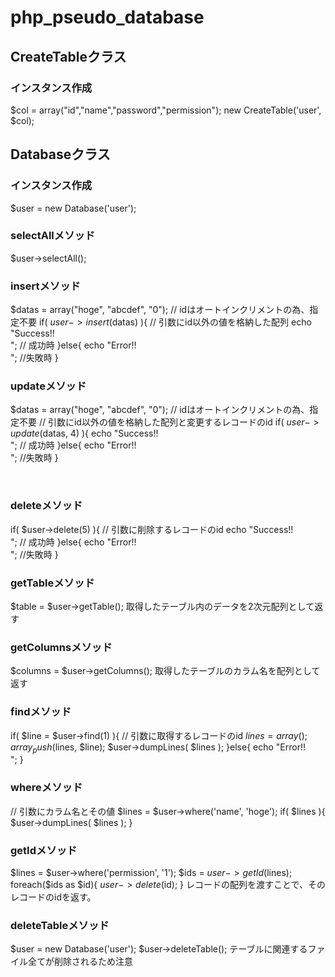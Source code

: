 # php_pseudo_database

## CreateTableクラス
### インスタンス作成 
$col = array("id","name","password","permission");
new CreateTable('user', $col);

## Databaseクラス
### インスタンス作成 
$user = new Database('user');

### selectAllメソッド
$user->selectAll();

### insertメソッド
$datas = array("hoge", "abcdef", "0");  // idはオートインクリメントの為、指定不要
if( $user->insert($datas) ){  // 引数にid以外の値を格納した配列
  echo "Success!!<br>"; // 成功時
}else{
  echo "Error!!<br>"; //失敗時
}

### updateメソッド
$datas = array("hoge", "abcdef", "0"); // idはオートインクリメントの為、指定不要
// 引数にid以外の値を格納した配列と変更するレコードのid
if( $user->update($datas, 4) ){
  echo "Success!!<br>"; // 成功時
}else{
  echo "Error!!<br>"; //失敗時
}

 
### deleteメソッド
if( $user->delete(5) ){ // 引数に削除するレコードのid
  echo "Success!!<br>"; // 成功時
}else{
  echo "Error!!<br>"; //失敗時
}

### getTableメソッド
$table = $user->getTable();
取得したテーブル内のデータを2次元配列として返す

### getColumnsメソッド
$columns = $user->getColumns();
取得したテーブルのカラム名を配列として返す

### findメソッド
if( $line = $user->find(1) ){ // 引数に取得するレコードのid
  $lines = array();
  array_push($lines, $line);
  $user->dumpLines( $lines );
}else{
  echo "Error!!<br>";
}

### whereメソッド
// 引数にカラム名とその値
$lines = $user->where('name', 'hoge');
if( $lines ){
  $user->dumpLines( $lines );
}

### getIdメソッド
$lines = $user->where('permission', '1');
$ids = $user->getId($lines);
foreach($ids as $id){
  $user->delete($id);
}
レコードの配列を渡すことで、そのレコードのidを返す。

### deleteTableメソッド
$user = new Database('user');
$user->deleteTable();
テーブルに関連するファイル全てが削除されるため注意
